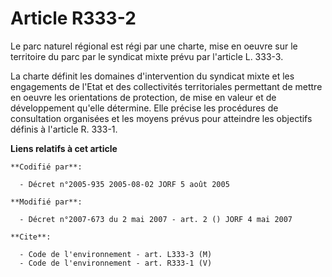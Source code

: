# Article R333-2

Le parc naturel régional est régi par une charte, mise en oeuvre sur le territoire du parc par le syndicat mixte prévu par
l'article L. 333-3.

La charte définit les domaines d'intervention du syndicat mixte et les engagements de l'Etat et des collectivités
territoriales permettant de mettre en oeuvre les orientations de protection, de mise en valeur et de développement qu'elle
détermine. Elle précise les procédures de consultation organisées et les moyens prévus pour atteindre les objectifs définis à
l'article R. 333-1.

**Liens relatifs à cet article**

	**Codifié par**:

	  - Décret n°2005-935 2005-08-02 JORF 5 août 2005

	**Modifié par**:

	  - Décret n°2007-673 du 2 mai 2007 - art. 2 () JORF 4 mai 2007

	**Cite**:

	  - Code de l'environnement - art. L333-3 (M)
	  - Code de l'environnement - art. R333-1 (V)
